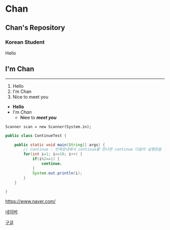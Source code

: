 # Chan
## Chan's Repository
### Korean Student
Hello 

I'm Chan
---
***
1. Hello
2. I'm Chan
3. Nice to meet you

+ **Hello**
+ I'm _Chan_
  + ~~Nice~~ to ___meet you___

`Scanner scan = new Scanner(System.in);`

```java
public class ContinueTest {

	public static void main(String[] args) {
		// continue : 반복문내에서 continue를 만나면 continue 다음의 실행문을 건너뛴다.
		for(int i=1; i<=10; i++) {
			if(i%2==1) {
				continue;
			}
			System.out.println(i);
		}
	}

}
```

<https://www.naver.com/>


[네이버](https://www.naver.com/)


[구글](https://www.google.com, "검색 사이트")
